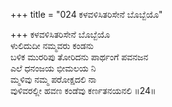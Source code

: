 +++
title = "024 ಕಳವಳಿಸಿತರಿಸೇನೆ ಬೊಬ್ಬೆಯೊ"

+++
ಕಳವಳಿಸಿತರಿಸೇನೆ ಬೊಬ್ಬೆಯೊ  
ಳುಲಿದುದೀ ನಮ್ಮವರು ಕಂಡನು  
ಬಳಿಕ ಮುರರಿಪು ತೋರಿದನು ಪಾರ್ಥಂಗೆ ಪವನಜನ  
ಎಲೆ ಧನಂಜಯ ಭೀಮಲಯ ನಿ  
ಮ್ಮಳಿವು ನಮ್ಮ ಪರೋಕ್ಷದಲಿ ನಾ  
ವುಳಿವರಲ್ಲೀ ಹವಣ ಕಂಡೆವು ಕರ್ಣತನಯನಲಿ       ॥24॥